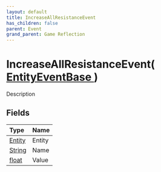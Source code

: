 ```yaml
---
layout: default
title: IncreaseAllResistanceEvent
has_children: false
parent: Event
grand_parent: Game Reflection
---
```

# IncreaseAllResistanceEvent( [ EntityEventBase ](/riftbreaker-wiki/docs/game-reflection/events/entity_event_base/) )
Description 

## Fields

| Type | Name |
|:----------|:--------------|
| [Entity](/riftbreaker-wiki/docs/game-reflection/classes/entity/) | Entity |
| [String](/riftbreaker-wiki/docs/game-reflection/components/string/) | Name |
| [float](/riftbreaker-wiki/docs/game-reflection/components/float/) | Value |

